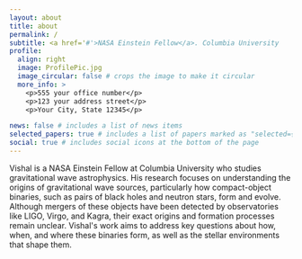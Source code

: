 ```yaml
---
layout: about
title: about
permalink: /
subtitle: <a href='#'>NASA Einstein Fellow</a>. Columbia University
profile:
  align: right
  image: ProfilePic.jpg
  image_circular: false # crops the image to make it circular
  more_info: >
    <p>555 your office number</p>
    <p>123 your address street</p>
    <p>Your City, State 12345</p>

news: false # includes a list of news items
selected_papers: true # includes a list of papers marked as "selected={true}"
social: true # includes social icons at the bottom of the page
---
```


Vishal is a NASA Einstein Fellow at Columbia University who studies gravitational wave astrophysics. His research focuses on understanding the origins of gravitational wave sources, particularly how compact-object binaries, such as pairs of black holes and neutron stars, form and evolve. Although mergers of these objects have been detected by observatories like LIGO, Virgo, and Kagra, their exact origins and formation processes remain unclear. Vishal's work aims to address key questions about how, when, and where these binaries form, as well as the stellar environments that shape them. 
